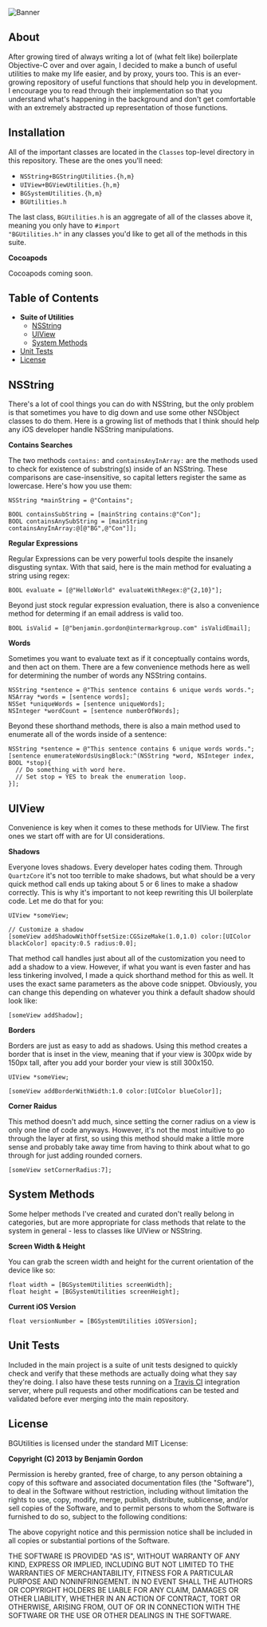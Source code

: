![Banner](https://raw.github.com/bennyguitar/BGUtilities/master/Images/banner.png)

## About

After growing tired of always writing a lot of (what felt like) boilerplate Objective-C over and over again, I decided to make a bunch of useful utilities to make my life easier, and by proxy, yours too. This is an ever-growing repository of useful functions that should help you in development. I encourage you to read through their implementation so that you understand what's happening in the background and don't get comfortable with an extremely abstracted up representation of those functions.

## Installation

All of the important classes are located in the <code>Classes</code> top-level directory in this repository. These are the ones you'll need:

* <code>NSString+BGStringUtilities.{h,m}</code>
* <code>UIView+BGViewUtilities.{h,m}</code>
* <code>BGSystemUtilities.{h,m}</code>
* <code>BGUtilities.h</code>

The last class, <code>BGUtilities.h</code> is an aggregate of all of the classes above it, meaning you only have to <code>#import "BGUtilities.h"</code> in any classes you'd like to get all of the methods in this suite.

**Cocoapods**

Cocoapods coming soon.

## Table of Contents

* **Suite of Utilities**
  * [NSString](#nsstring)
  * [UIView](#uiview)
  * [System Methods](#system-methods)
* [Unit Tests](#unit-tests)
* [License](#license)

## NSString

There's a lot of cool things you can do with NSString, but the only problem is that sometimes you have to dig down and use some other NSObject classes to do them. Here is a growing list of methods that I think should help any iOS developer handle NSString manipulations.

**Contains Searches**

The two methods <code>contains:</code> and <code>containsAnyInArray:</code> are the methods used to check for existence of substring(s) inside of an NSString. These comparisons are case-insensitive, so capital letters register the same as lowercase. Here's how you use them:

```objc
NSString *mainString = @"Contains";

BOOL containsSubString = [mainString contains:@"Con"];
BOOL containsAnySubString = [mainString containsAnyInArray:@[@"BG",@"Con"]];
```

**Regular Expressions**

Regular Expressions can be very powerful tools despite the insanely disgusting syntax. With that said, here is the main method for evaluating a string using regex:

```objc
BOOL evaluate = [@"HelloWorld" evaluateWithRegex:@"{2,10}"];
```

Beyond just stock regular expression evaluation, there is also a convenience method for determing if an email address is valid too.

```objc
BOOL isValid = [@"benjamin.gordon@intermarkgroup.com" isValidEmail];
```

**Words**

Sometimes you want to evaluate text as if it conceptually contains words, and then act on them. There are a few convenience methods here as well for determining the number of words any NSString contains.

```objc
NSString *sentence = @"This sentence contains 6 unique words words.";
NSArray *words = [sentence words];
NSSet *uniqueWords = [sentence uniqueWords];
NSInteger *wordCount = [sentence numberOfWords];
```

Beyond these shorthand methods, there is also a main method used to enumerate all of the words inside of a sentence:

```objc
NSString *sentence = @"This sentence contains 6 unique words words.";
[sentence enumerateWordsUsingBlock:^(NSString *word, NSInteger index, BOOL *stop){
  // Do something with word here.
  // Set stop = YES to break the enumeration loop.
}];
```

## UIView

Convenience is key when it comes to these methods for UIView. The first ones we start off with are for UI considerations.

**Shadows**

Everyone loves shadows. Every developer hates coding them. Through <code>QuartzCore</code> it's not too terrible to make shadows, but what should be a very quick method call ends up taking about 5 or 6 lines to make a shadow correctly. This is why it's important to not keep rewriting this UI boilerplate code. Let me do that for you:

```objc
UIView *someView;

// Customize a shadow
[someView addShadowWithOffsetSize:CGSizeMake(1.0,1.0) color:[UIColor blackColor] opacity:0.5 radius:0.0];
```

That method call handles just about all of the customization you need to add a shadow to a view. However, if what you want is even faster and has less tinkering involved, I made a quick shorthand method for this as well. It uses the exact same parameters as the above code snippet. Obviously, you can change this depending on whatever you think a default shadow should look like:

```objc
[someView addShadow];
```

**Borders**

Borders are just as easy to add as shadows. Using this method creates a border that is inset in the view, meaning that if your view is 300px wide by 150px tall, after you add your border your view is still 300x150.

```objc
UIView *someView;

[someView addBorderWithWidth:1.0 color:[UIColor blueColor]];
```

**Corner Raidus**

This method doesn't add much, since setting the corner radius on a view is only one line of code anyways. However, it's not the most intuitive to go through the layer at first, so using this method should make a little more sense and probably take away time from having to think about what to go through for just adding rounded corners.

```objc
[someView setCornerRadius:7];
```

## System Methods

Some helper methods I've created and curated don't really belong in categories, but are more appropriate for class methods that relate to the system in general - less to classes like UIView or NSString.

**Screen Width & Height**

You can grab the screen width and height for the current orientation of the device like so:

```objc
float width = [BGSystemUtilities screenWidth];
float height = [BGSystemUtilities screenHeight];
```

**Current iOS Version**

```objc
float versionNumber = [BGSystemUtilities iOSVersion];
```

## Unit Tests

Included in the main project is a suite of unit tests designed to quickly check and verify that these methods are actually doing what they say they're doing. I also have these tests running on a [Travis CI](https://travis-ci.org/bennyguitar/BGUtilities) integration server, where pull requests and other modifications can be tested and validated before ever merging into the main repository.

## License

BGUtilities is licensed under the standard MIT License:

**Copyright (C) 2013 by Benjamin Gordon**

Permission is hereby granted, free of charge, to any person obtaining a copy of this software and associated documentation files (the "Software"), to deal in the Software without restriction, including without limitation the rights to use, copy, modify, merge, publish, distribute, sublicense, and/or sell copies of the Software, and to permit persons to whom the Software is furnished to do so, subject to the following conditions:

The above copyright notice and this permission notice shall be included in all copies or substantial portions of the Software.

THE SOFTWARE IS PROVIDED "AS IS", WITHOUT WARRANTY OF ANY KIND, EXPRESS OR IMPLIED, INCLUDING BUT NOT LIMITED TO THE WARRANTIES OF MERCHANTABILITY, FITNESS FOR A PARTICULAR PURPOSE AND NONINFRINGEMENT. IN NO EVENT SHALL THE AUTHORS OR COPYRIGHT HOLDERS BE LIABLE FOR ANY CLAIM, DAMAGES OR OTHER LIABILITY, WHETHER IN AN ACTION OF CONTRACT, TORT OR OTHERWISE, ARISING FROM, OUT OF OR IN CONNECTION WITH THE SOFTWARE OR THE USE OR OTHER DEALINGS IN THE SOFTWARE.
